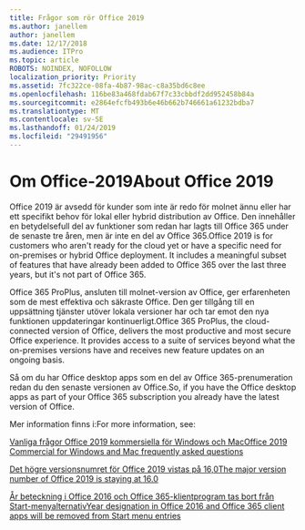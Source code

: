 ```yaml
---
title: Frågor som rör Office 2019
ms.author: janellem
author: janellem
ms.date: 12/17/2018
ms.audience: ITPro
ms.topic: article
ROBOTS: NOINDEX, NOFOLLOW
localization_priority: Priority
ms.assetid: 7fc322ce-08fa-4b87-98ac-c8a35bd6c8ee
ms.openlocfilehash: 116be83a468fdab67f7c33cbbdf2dd952458b84a
ms.sourcegitcommit: e2864efcfb493b6e46b662b746661a61232bdba7
ms.translationtype: MT
ms.contentlocale: sv-SE
ms.lasthandoff: 01/24/2019
ms.locfileid: "29491956"
---
```

# <a name="about-office-2019"></a><span data-ttu-id="81f95-102">Om Office-2019</span><span class="sxs-lookup"><span data-stu-id="81f95-102">About Office 2019</span></span>

<span data-ttu-id="81f95-p101">Office 2019 är avsedd för kunder som inte är redo för molnet ännu eller har ett specifikt behov för lokal eller hybrid distribution av Office. Den innehåller en betydelsefull del av funktioner som redan har lagts till Office 365 under de senaste tre åren, men är inte en del av Office 365.</span><span class="sxs-lookup"><span data-stu-id="81f95-p101">Office 2019 is for customers who aren't ready for the cloud yet or have a specific need for on-premises or hybrid Office deployment. It includes a meaningful subset of features that have already been added to Office 365 over the last three years, but it's not part of Office 365.</span></span>
  
<span data-ttu-id="81f95-p102">Office 365 ProPlus, ansluten till molnet-version av Office, ger erfarenheten som de mest effektiva och säkraste Office. Den ger tillgång till en uppsättning tjänster utöver lokala versioner har och tar emot den nya funktionen uppdateringar kontinuerligt.</span><span class="sxs-lookup"><span data-stu-id="81f95-p102">Office 365 ProPlus, the cloud-connected version of Office, delivers the most productive and most secure Office experience. It provides access to a suite of services beyond what the on-premises versions have and receives new feature updates on an ongoing basis.</span></span>
  
<span data-ttu-id="81f95-107">Så om du har Office desktop apps som en del av Office 365-prenumeration redan du den senaste versionen av Office.</span><span class="sxs-lookup"><span data-stu-id="81f95-107">So, if you have the Office desktop apps as part of your Office 365 subscription you already have the latest version of Office.</span></span>
  
<span data-ttu-id="81f95-108">Mer information finns i:</span><span class="sxs-lookup"><span data-stu-id="81f95-108">For more information, see:</span></span>
  
[<span data-ttu-id="81f95-109">Vanliga frågor Office 2019 kommersiella för Windows och Mac</span><span class="sxs-lookup"><span data-stu-id="81f95-109">Office 2019 Commercial for Windows and Mac frequently asked questions</span></span>](https://support.microsoft.com/help/4133312)
  
[<span data-ttu-id="81f95-110">Det högre versionsnumret för Office 2019 vistas på 16,0</span><span class="sxs-lookup"><span data-stu-id="81f95-110">The major version number of Office 2019 is staying at 16.0</span></span>](https://docs.microsoft.com/deployoffice/office2019/overview)
  
[<span data-ttu-id="81f95-111">År beteckning i Office 2016 och Office 365-klientprogram tas bort från Start-menyalternativ</span><span class="sxs-lookup"><span data-stu-id="81f95-111">Year designation in Office 2016 and Office 365 client apps will be removed from Start menu entries</span></span>](https://support.office.com/article/8fe5e052-76d2-49de-af30-2e84ed3da907.aspx)
  

